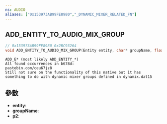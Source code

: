 ```yaml
---
ns: AUDIO
aliases: ["0x153973AB99FE8980","_DYNAMIC_MIXER_RELATED_FN"]
---
```

## ADD_ENTITY_TO_AUDIO_MIX_GROUP

```c
// 0x153973AB99FE8980 0x2BC93264
void ADD_ENTITY_TO_AUDIO_MIX_GROUP(Entity entity, char* groupName, float p2);
```

```
ADD_E* (most likely ADD_ENTITY_*)  
All found occurrences in b678d:  
pastebin.com/ceu67jz8  
Still not sure on the functionality of this native but it has something to do with dynamic mixer groups defined in dynamix.dat15  
```

## 參數
* **entity**: 
* **groupName**: 
* **p2**: 

